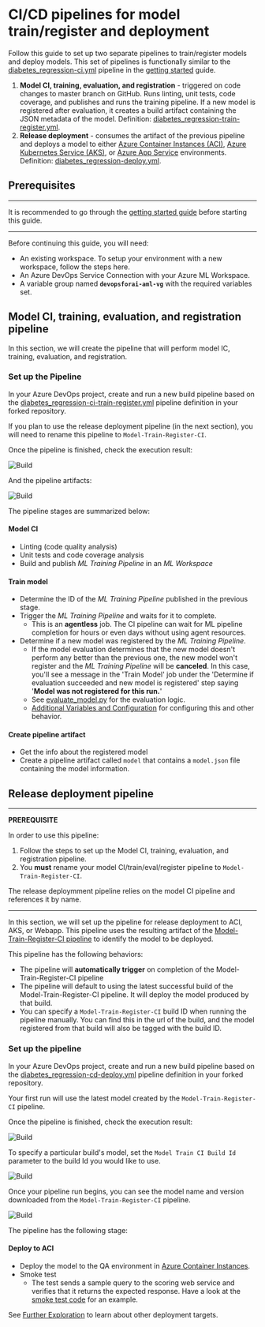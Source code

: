 # CI/CD pipelines for model train/register and deployment

Follow this guide to set up two separate pipelines to train/register models and deploy models. This set of pipelines is functionally similar to the [diabetes_regression-ci.yml](../.pipelines/diabetes_regression-ci.yml) pipeline in the [getting started](getting_started.md) guide.

1. **Model CI, training, evaluation, and registration** - triggered on code changes to master branch on GitHub. Runs linting, unit tests, code coverage, and publishes and runs the training pipeline. If a new model is registered after evaluation, it creates a build artifact containing the JSON metadata of the model. Definition: [diabetes_regression-train-register.yml](../.pipelines/diabetes_regression-train-register.yml).
1. **Release deployment** - consumes the artifact of the previous pipeline and deploys a model to either [Azure Container Instances (ACI)](https://azure.microsoft.com/en-us/services/container-instances/), [Azure Kubernetes Service (AKS)](https://azure.microsoft.com/en-us/services/kubernetes-service), or [Azure App Service](https://docs.microsoft.com/en-us/azure/machine-learning/service/how-to-deploy-app-service) environments. Definition: [diabetes_regression-deploy.yml](../.pipelines/diabetes_regression-deploy.yml).

## Prerequisites

---

It is recommended to go through the [getting started guide](getting_started.md) before starting this guide.

---

Before continuing this guide, you will need:

- An existing workspace. To setup your environment with a new workspace, follow the steps here.
- An Azure DevOps Service Connection with your Azure ML Workspace.
- A variable group named **``devopsforai-aml-vg``** with the required variables set.

## Model CI, training, evaluation, and registration pipeline

In this section, we will create the pipeline that will perform model IC, training, evaluation, and registration.

### Set up the Pipeline

In your Azure DevOps project, create and run a new build pipeline based on the  [diabetes_regression-ci-train-register.yml](../.pipelines/diabetes_regression-ci-train-register.yml)
pipeline definition in your forked repository.

If you plan to use the release deployment pipeline (in the next section), you will need to rename this pipeline to `Model-Train-Register-CI`.

Once the pipeline is finished, check the execution result:

![Build](./images/model-train-register.png)

And the pipeline artifacts:

![Build](./images/model-train-register-artifacts.png)

The pipeline stages are summarized below:

#### Model CI

- Linting (code quality analysis)
- Unit tests and code coverage analysis
- Build and publish *ML Training Pipeline* in an *ML Workspace*

#### Train model

- Determine the ID of the *ML Training Pipeline* published in the previous stage.
- Trigger the *ML Training Pipeline* and waits for it to complete.
  - This is an **agentless** job. The CI pipeline can wait for ML pipeline completion for hours or even days without using agent resources.
- Determine if a new model was registered by the *ML Training Pipeline*.
  - If the model evaluation determines that the new model doesn't perform any better than the previous one, the new model won't register and the *ML Training Pipeline* will be **canceled**. In this case, you'll see a message in the 'Train Model' job under the 'Determine if evaluation succeeded and new model is registered' step saying '**Model was not registered for this run.**'
  - See [evaluate_model.py](../diabetes_regression/evaluate/evaluate_model.py#L118) for the evaluation logic.
  - [Additional Variables and Configuration](getting_started.md#additional-variables-and-configuration) for configuring this and other behavior.

#### Create pipeline artifact

- Get the info about the registered model
- Create a pipeline artifact called `model` that contains a `model.json` file containing the model information.

## Release deployment pipeline

---
**PREREQUISITE**

In order to use this pipeline:

1. Follow the steps to set up the Model CI, training, evaluation, and registration pipeline.
1. You **must** rename your model CI/train/eval/register pipeline to `Model-Train-Register-CI`.

The release deploymment pipeline relies on the model CI pipeline and references it by name.

---

In this section, we will set up the pipeline for release deployment to ACI, AKS, or Webapp. This pipeline uses the resulting artifact of the [Model-Train-Register-CI pipeline](#) to identify the model to be deployed.

This pipeline has the following behaviors:

- The pipeline will **automatically trigger** on completion of the Model-Train-Register-CI pipeline
- The pipeline will default to using the latest successful build of the Model-Train-Register-CI pipeline. It will deploy the model produced by that build.
- You can specify a `Model-Train-Register-CI` build ID when running the pipeline manually. You can find this in the url of the build, and the model registered from that build will also be tagged with the build ID.

### Set up the pipeline

In your Azure DevOps project, create and run a new build pipeline based on the  [diabetes_regression-cd-deploy.yml](../.pipelines/diabetes_regression-cd-deploy.yml)
pipeline definition in your forked repository.

Your first run will use the latest model created by the `Model-Train-Register-CI` pipeline.

Once the pipeline is finished, check the execution result:

![Build](./images/model-deploy-result.png)

To specify a particular build's model, set the `Model Train CI Build Id` parameter to the build Id you would like to use.

![Build](./images/model-deploy-configure.png)

Once your pipeline run begins, you can see the model name and version downloaded from the `Model-Train-Register-CI` pipeline.

![Build](./images/model-deploy-artifact-logs.png)

The pipeline has the following stage:

#### Deploy to ACI

- Deploy the model to the QA environment in [Azure Container Instances](https://azure.microsoft.com/en-us/services/container-instances/).
- Smoke test
  - The test sends a sample query to the scoring web service and verifies that it returns the expected response. Have a look at the [smoke test code](../ml_service/util/smoke_test_scoring_service.py) for an example.

See [Further Exploration](getting_started.md#further-exploration) to learn about other deployment targets.
